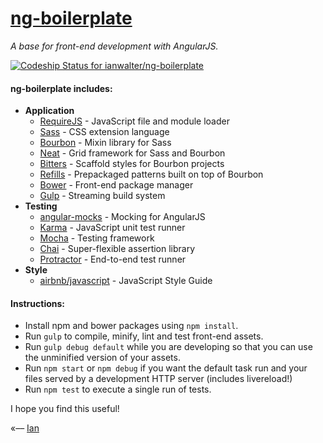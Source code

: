 # [ng-boilerplate](http://ianwalter.github.io/ng-boilerplate/)
*A base for front-end development with AngularJS.*

[ ![Codeship Status for ianwalter/ng-boilerplate](https://www.codeship.io/projects/e461ca20-0a23-0132-5936-0ae363ad2316/status)](https://www.codeship.io/projects/31717)

#### ng-boilerplate includes:
* **Application**
    * [RequireJS](http://requirejs.org/) - JavaScript file and module loader
    * [Sass](http://sass-lang.com/) - CSS extension language
    * [Bourbon](http://bourbon.io/) - Mixin library for Sass
    * [Neat](http://neat.bourbon.io/) - Grid framework for Sass and Bourbon
    * [Bitters](http://bitters.bourbon.io/) - Scaffold styles for Bourbon projects
    * [Refills](http://refills.bourbon.io/) - Prepackaged patterns built on top of Bourbon
    * [Bower](http://bower.io/) - Front-end package manager
    * [Gulp](http://gulpjs.com/) - Streaming build system
* **Testing**
    * [angular-mocks](https://github.com/angular/bower-angular-mocks/) - Mocking for AngularJS
    * [Karma](http://karma-runner.github.io/) - JavaScript unit test runner
    * [Mocha](http://visionmedia.github.io/mocha/) - Testing framework
    * [Chai](http://chaijs.com/) - Super-flexible assertion library
    * [Protractor](https://github.com/angular/protractor/) - End-to-end test runner
* **Style**
    * [airbnb/javascript](https://github.com/airbnb/javascript/) - JavaScript Style Guide


#### Instructions:
* Install npm and bower packages using ```npm install```.
* Run ```gulp``` to compile, minify, lint and test front-end assets.
* Run ```gulp debug default``` while you are developing so that you can use the unminified version of your assets.
* Run ```npm start``` or ```npm debug``` if you want the default task run and your files served by a 
  development HTTP server (includes livereload!)
* Run ```npm test``` to execute a single run of tests.


I hope you find this useful!

«–– [Ian](http://ianvonwalter.com)
